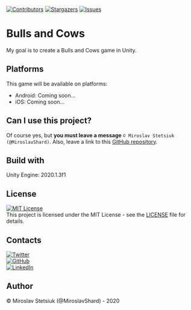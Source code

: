 [![Contributors][contributors-shield]][contributors-url]
[![Stargazers][stars-shield]][stars-url]
[![Issues][issues-shield]][issues-url]

# Bulls and Cows
My goal is to create a Bulls and Cows game in Unity.

## Platforms
This game will be available on platforms:
- Android: Coming soon...
- iOS: Coming soon...

## Can I use this project?
Of course yes, but <b>you must leave a message</b> `© Miroslav Stetsiuk (@MiroslavShard)`. Also, leave a link to this [GitHub repository](https://github.com/MiroslavShard/bulls-and-cows).

## Build with
Unity Engine: 2020.1.3f1

## License
[![MIT License][license-shield]][license-url]<br>
This project is licensed under the MIT License - see the [LICENSE](https://github.com/MiroslavShard/bulls-and-cows/blob/master/LICENSE) file for details.

## Contacts
[![Twitter][twitter-shield]][twitter-url]<br>
[![GitHub][github-shield]][github-url]<br>
[![LinkedIn][linkedin-shield]][linkedin-url]

## Author
© Miroslav Stetsiuk (@MiroslavShard) - 2020

<!-- MARKDOWN LINKS & IMAGES -->
[contributors-shield]: https://img.shields.io/github/contributors/othneildrew/Best-README-Template.svg?style=flat-square
[contributors-url]: https://github.com/MiroslavShard/bulls-and-cows/graphs/contributors
[stars-shield]: https://img.shields.io/github/stars/othneildrew/Best-README-Template.svg?style=flat-square
[stars-url]: https://github.com/MiroslavShard/bulls-and-cows/stargazers
[issues-shield]: https://img.shields.io/bitbucket/issues/MiroslavShard/bulls-and-cows
[issues-url]: https://github.com/MiroslavShard/bulls-and-cows/issues
[license-shield]: https://img.shields.io/github/license/othneildrew/Best-README-Template.svg?style=flat-square
[license-url]: https://github.com/MiroslavShard/bulls-and-cows/blob/master/LICENSE.txt
[twitter-shield]: https://img.shields.io/twitter/follow/MiroslavShard?style=social
[twitter-url]: https://twitter.com/MiroslavShard
[github-shield]: https://img.shields.io/github/followers/miroslavshard?label=MiroslavShard&style=social
[github-url]: https://github.com/MiroslavShard
[linkedin-shield]: https://img.shields.io/badge/-LinkedIn-black.svg?style=flat-square&logo=linkedin&colorB=555
[linkedin-url]: https://linkedin.com/in/MiroslavShard
